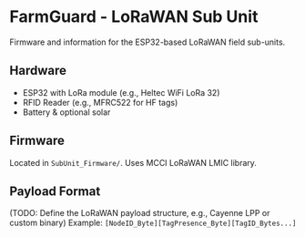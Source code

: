 # FarmGuard - LoRaWAN Sub Unit

Firmware and information for the ESP32-based LoRaWAN field sub-units.

## Hardware
*   ESP32 with LoRa module (e.g., Heltec WiFi LoRa 32)
*   RFID Reader (e.g., MFRC522 for HF tags)
*   Battery & optional solar

## Firmware
Located in `SubUnit_Firmware/`.
Uses MCCI LoRaWAN LMIC library.

## Payload Format
(TODO: Define the LoRaWAN payload structure, e.g., Cayenne LPP or custom binary)
Example: `[NodeID_Byte][TagPresence_Byte][TagID_Bytes...]`